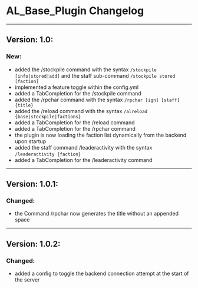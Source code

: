 # AL_Base_Plugin Changelog
___
## Version: 1.0:
### New:
+ added the /stockpile command with the syntax `/stockpile [info|stored|add]` and the staff sub-command `/stockpile stored [faction]`
+ implemented a feature toggle within the config.yml
+ added a TabCompletion for the /stockpile command
+ added the /rpchar command with the syntax `/rpchar [ign] [staff] {title}`
+ added the /reload command with the syntax `/alreload {base|stockpile|factions}`
+ added a TabCompletion for the /reload command
+ added a TabCompletion for the /rpchar command
+ the plugin is now loading the faction list dynamically from the backend upon startup
+ added the staff command /leaderactivity with the syntax `/leaderactivity {faction}`
+ added a TabCompletion for the /leaderactivity command
___
## Version: 1.0.1:
### Changed:
* the Command /rpchar now generates the title without an appended space
___
## Version: 1.0.2:
### Changed:
* added a config to toggle the backend connection attempt at the start of the server
